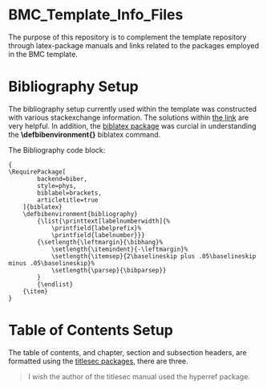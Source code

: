 # BMC_Template_Info_Files
The purpose of this repository is to complement the template repository through latex-package manuals and links related to the packages employed in the BMC template.

# Bibliography Setup
The bibliography setup currently used within the template was constructed with various stackexchange information. The solutions within [the link](https://tex.stackexchange.com/questions/400644/no-hanging-indent-with-biblatex-in-bibliography) are very helpful. In addition, the [biblatex package](https://github.com/cacsphysics/BMC_Template_Info_Files/blob/main/biblatex.pdf) was curcial in understanding the **\defbibenvironment{}** biblatex command.

The Bibliography code block:
```
{
\RequirePackage[
        backend=biber,
        style=phys,
        biblabel=brackets,
        articletitle=true
    ]{biblatex}
    \defbibenvironment{bibliography}
        {\list{\printtext[labelnumberwidth]{%
            \printfield{labelprefix}%
            \printfield{labelnumber}}}
        {\setlength{\leftmargin}{\bibhang}%
            \setlength{\itemindent}{-\leftmargin}%
            \setlength{\itemsep}{2\baselineskip plus .05\baselineskip minus .05\baselineskip}%
            \setlength{\parsep}{\bibparsep}}
        }
        {\endlist}
    {\item}
}
```

# Table of Contents Setup
The table of contents, and chapter, section and subsection headers, are formatted using the [titlesec packages](https://github.com/cacsphysics/BMC_Template_Info_Files/blob/main/titlesec.pdf), there are three. 
> I wish the author of the titlesec manual used the hyperref package.

